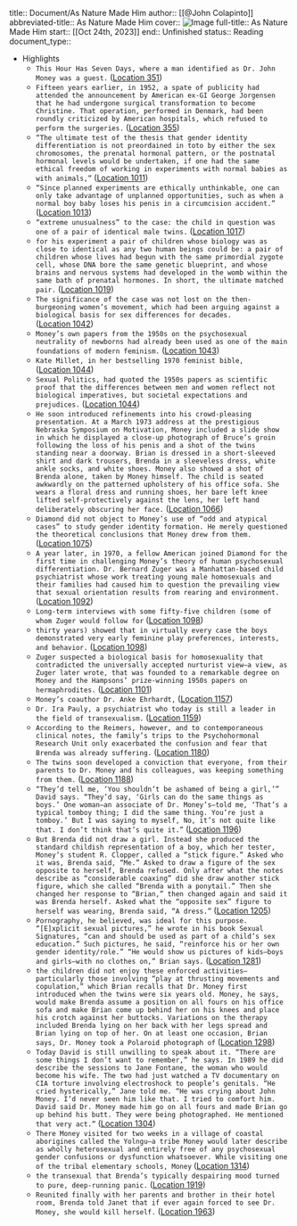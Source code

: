 title:: Document/As Nature Made Him
author:: [[@John Colapinto]]
abbreviated-title:: As Nature Made Him 
cover:: ![Image](https://images-na.ssl-images-amazon.com/images/I/51bSYuSx5fL._SL200_.jpg)
full-title:: As Nature Made Him
start:: [[Oct 24th, 2023]]
end:: Unfinished
status:: Reading
document_type::
- Highlights
	- ```This Hour Has Seven Days, where a man identified as Dr. John Money was a guest.``` ([Location 351](https://readwise.io/to_kindle?action=open&asin=B00AXXUB2G&location=351))
	- ```Fifteen years earlier, in 1952, a spate of publicity had attended the announcement by American ex-GI George Jorgensen that he had undergone surgical transformation to become Christine. That operation, performed in Denmark, had been roundly criticized by American hospitals, which refused to perform the surgeries.``` ([Location 355](https://readwise.io/to_kindle?action=open&asin=B00AXXUB2G&location=355))
	- ```“The ultimate test of the thesis that gender identity differentiation is not preordained in toto by either the sex chromosomes, the prenatal hormonal pattern, or the postnatal hormonal levels would be undertaken, if one had the same ethical freedom of working in experiments with normal babies as with animals,”``` ([Location 1011](https://readwise.io/to_kindle?action=open&asin=B00AXXUB2G&location=1011))
	- ```“Since planned experiments are ethically unthinkable, one can only take advantage of unplanned opportunities, such as when a normal boy baby loses his penis in a circumcision accident.”``` ([Location 1013](https://readwise.io/to_kindle?action=open&asin=B00AXXUB2G&location=1013))
	- ```“extreme unusualness” to the case: the child in question was one of a pair of identical male twins.``` ([Location 1017](https://readwise.io/to_kindle?action=open&asin=B00AXXUB2G&location=1017))
	- ```for his experiment a pair of children whose biology was as close to identical as any two human beings could be: a pair of children whose lives had begun with the same primordial zygote cell, whose DNA bore the same genetic blueprint, and whose brains and nervous systems had developed in the womb within the same bath of prenatal hormones. In short, the ultimate matched pair.``` ([Location 1019](https://readwise.io/to_kindle?action=open&asin=B00AXXUB2G&location=1019))
	- ```The significance of the case was not lost on the then-burgeoning women’s movement, which had been arguing against a biological basis for sex differences for decades.``` ([Location 1042](https://readwise.io/to_kindle?action=open&asin=B00AXXUB2G&location=1042))
	- ```Money’s own papers from the 1950s on the psychosexual neutrality of newborns had already been used as one of the main foundations of modern feminism.``` ([Location 1043](https://readwise.io/to_kindle?action=open&asin=B00AXXUB2G&location=1043))
	- ```Kate Millet, in her bestselling 1970 feminist bible,``` ([Location 1044](https://readwise.io/to_kindle?action=open&asin=B00AXXUB2G&location=1044))
	- ```Sexual Politics, had quoted the 1950s papers as scientific proof that the differences between men and women reflect not biological imperatives, but societal expectations and prejudices.``` ([Location 1044](https://readwise.io/to_kindle?action=open&asin=B00AXXUB2G&location=1044))
	- ```He soon introduced refinements into his crowd-pleasing presentation. At a March 1973 address at the prestigious Nebraska Symposium on Motivation, Money included a slide show in which he displayed a close-up photograph of Bruce’s groin following the loss of his penis and a shot of the twins standing near a doorway. Brian is dressed in a short-sleeved shirt and dark trousers, Brenda in a sleeveless dress, white ankle socks, and white shoes. Money also showed a shot of Brenda alone, taken by Money himself. The child is seated awkwardly on the patterned upholstery of his office sofa. She wears a floral dress and running shoes, her bare left knee lifted self-protectively against the lens, her left hand deliberately obscuring her face.``` ([Location 1066](https://readwise.io/to_kindle?action=open&asin=B00AXXUB2G&location=1066))
	- ```Diamond did not object to Money’s use of “odd and atypical cases” to study gender identity formation. He merely questioned the theoretical conclusions that Money drew from them.``` ([Location 1075](https://readwise.io/to_kindle?action=open&asin=B00AXXUB2G&location=1075))
	- ```A year later, in 1970, a fellow American joined Diamond for the first time in challenging Money’s theory of human psychosexual differentiation. Dr. Bernard Zuger was a Manhattan-based child psychiatrist whose work treating young male homosexuals and their families had caused him to question the prevailing view that sexual orientation results from rearing and environment.``` ([Location 1092](https://readwise.io/to_kindle?action=open&asin=B00AXXUB2G&location=1092))
	- ```Long-term interviews with some fifty-five children (some of whom Zuger would follow for``` ([Location 1098](https://readwise.io/to_kindle?action=open&asin=B00AXXUB2G&location=1098))
	- ```thirty years) showed that in virtually every case the boys demonstrated very early feminine play preferences, interests, and behavior.``` ([Location 1098](https://readwise.io/to_kindle?action=open&asin=B00AXXUB2G&location=1098))
	- ```Zuger suspected a biological basis for homosexuality that contradicted the universally accepted nurturist view—a view, as Zuger later wrote, that was founded to a remarkable degree on Money and the Hampsons’ prize-winning 1950s papers on hermaphrodites.``` ([Location 1101](https://readwise.io/to_kindle?action=open&asin=B00AXXUB2G&location=1101))
	- ```Money’s coauthor Dr. Anke Ehrhardt,``` ([Location 1157](https://readwise.io/to_kindle?action=open&asin=B00AXXUB2G&location=1157))
	- ```Dr. Ira Pauly, a psychiatrist who today is still a leader in the field of transexualism.``` ([Location 1159](https://readwise.io/to_kindle?action=open&asin=B00AXXUB2G&location=1159))
	- ```According to the Reimers, however, and to contemporaneous clinical notes, the family’s trips to the Psychohormonal Research Unit only exacerbated the confusion and fear that Brenda was already suffering.``` ([Location 1180](https://readwise.io/to_kindle?action=open&asin=B00AXXUB2G&location=1180))
	- ```The twins soon developed a conviction that everyone, from their parents to Dr. Money and his colleagues, was keeping something from them.``` ([Location 1188](https://readwise.io/to_kindle?action=open&asin=B00AXXUB2G&location=1188))
	- ```“They’d tell me, ‘You shouldn’t be ashamed of being a girl,’” David says. “They’d say, ‘Girls can do the same things as boys.’ One woman—an associate of Dr. Money’s—told me, ‘That’s a typical tomboy thing; I did the same thing. You’re just a tomboy.’ But I was saying to myself, No, it’s not quite like that. I don’t think that’s quite it.”``` ([Location 1196](https://readwise.io/to_kindle?action=open&asin=B00AXXUB2G&location=1196))
	- ```But Brenda did not draw a girl. Instead she produced the standard childish representation of a boy, which her tester, Money’s student R. Clopper, called a “stick figure.” Asked who it was, Brenda said, “Me.” Asked to draw a figure of the sex opposite to herself, Brenda refused. Only after what the notes describe as “considerable coaxing” did she draw another stick figure, which she called “Brenda with a ponytail.” Then she changed her response to “Brian,” then changed again and said it was Brenda herself. Asked what the “opposite sex” figure to herself was wearing, Brenda said, “A dress.”``` ([Location 1205](https://readwise.io/to_kindle?action=open&asin=B00AXXUB2G&location=1205))
	- ```Pornography, he believed, was ideal for this purpose. “[E]xplicit sexual pictures,” he wrote in his book Sexual Signatures, “can and should be used as part of a child’s sex education.” Such pictures, he said, “reinforce his or her own gender identity/role.” “He would show us pictures of kids—boys and girls—with no clothes on,” Brian says.``` ([Location 1281](https://readwise.io/to_kindle?action=open&asin=B00AXXUB2G&location=1281))
	- ```the children did not enjoy these enforced activities—particularly those involving “play at thrusting movements and copulation,” which Brian recalls that Dr. Money first introduced when the twins were six years old. Money, he says, would make Brenda assume a position on all fours on his office sofa and make Brian come up behind her on his knees and place his crotch against her buttocks. Variations on the therapy included Brenda lying on her back with her legs spread and Brian lying on top of her. On at least one occasion, Brian says, Dr. Money took a Polaroid photograph of``` ([Location 1298](https://readwise.io/to_kindle?action=open&asin=B00AXXUB2G&location=1298))
	- ```Today David is still unwilling to speak about it. “There are some things I don’t want to remember,” he says. In 1989 he did describe the sessions to Jane Fontane, the woman who would become his wife. The two had just watched a TV documentary on CIA torture involving electroshock to people’s genitals. “He cried hysterically,” Jane told me. “He was crying about John Money. I’d never seen him like that. I tried to comfort him. David said Dr. Money made him go on all fours and made Brian go up behind his butt. They were being photographed. He mentioned that very act.”``` ([Location 1304](https://readwise.io/to_kindle?action=open&asin=B00AXXUB2G&location=1304))
	- ```There Money visited for two weeks in a village of coastal aborigines called the Yolngu—a tribe Money would later describe as wholly heterosexual and entirely free of any psychosexual gender confusions or dysfunction whatsoever. While visiting one of the tribal elementary schools, Money``` ([Location 1314](https://readwise.io/to_kindle?action=open&asin=B00AXXUB2G&location=1314))
	- ```the transexual that Brenda’s typically despairing mood turned to pure, deep-running panic.``` ([Location 1919](https://readwise.io/to_kindle?action=open&asin=B00AXXUB2G&location=1919))
	- ```Reunited finally with her parents and brother in their hotel room, Brenda told Janet that if ever again forced to see Dr. Money, she would kill herself.``` ([Location 1963](https://readwise.io/to_kindle?action=open&asin=B00AXXUB2G&location=1963))